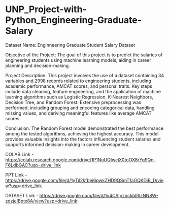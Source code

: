 # UNP_Project-with-Python_Engineering-Graduate-Salary

Dataset Name: Enginneering Graduate Student Salary Dataset

Objective of the Project:
The goal of this project is to predict the salaries of engineering students using machine learning models, 
aiding in career planning and decision-making.

Project Description:
This project involves the use of a dataset containing 34 variables and 2998 records related to engineering students, including academic performance, AMCAT scores, and personal traits. Key steps include data cleaning, feature engineering, and the application of machine learning algorithms such as Logistic Regression, K-Nearest Neighbors, Decision Tree, and Random Forest. Extensive preprocessing was performed, including grouping and encoding categorical data, handling missing values, and deriving meaningful features like average AMCAT scores.

Conclusion:
The Random Forest model demonstrated the best performance among the tested algorithms, achieving the highest accuracy. This model provides valuable insights into the factors influencing student salaries and supports informed decision-making in career development.

COLAB Link - https://colab.research.google.com/drive/1P1NoUQIwcjX0toOX8rYq9Qq-F6LdbGAC?usp=drive_link

PPT Link - https://drive.google.com/file/d/1yTil2kfbei6pwkZHD9QSmT1aGQKDiB_D/view?usp=drive_link

DATASET Link - https://drive.google.com/file/d/1v4CAIpznckbIRlzNN8W-zdzjeIBptx8A/view?usp=drive_link
